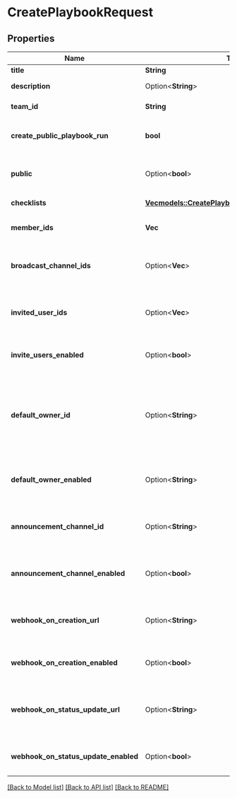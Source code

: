 # CreatePlaybookRequest

## Properties

Name | Type | Description | Notes
------------ | ------------- | ------------- | -------------
**title** | **String** | The title of the playbook. | 
**description** | Option<**String**> | The description of the playbook. | [optional]
**team_id** | **String** | The identifier of the team where the playbook is in. | 
**create_public_playbook_run** | **bool** | A boolean indicating whether the playbook runs created from this playbook should be public or private. | 
**public** | Option<**bool**> | A boolean indicating whether the playbook is licensed as public or private. Required 'true' for free tier. | [optional]
**checklists** | [**Vec<models::CreatePlaybookRequestChecklistsInner>**](createPlaybook_request_checklists_inner.md) | The stages defined by this playbook. | 
**member_ids** | **Vec<String>** | The identifiers of all the users that are members of this playbook. | 
**broadcast_channel_ids** | Option<**Vec<String>**> | The IDs of the channels where all the status updates will be broadcasted. The team of the broadcast channel must be the same as the playbook's team. | [optional]
**invited_user_ids** | Option<**Vec<String>**> | A list with the IDs of the members to be automatically invited to the playbook run's channel as soon as the playbook run is created. | [optional]
**invite_users_enabled** | Option<**bool**> | Boolean that indicates whether the members declared in invited_user_ids will be automatically invited. | [optional]
**default_owner_id** | Option<**String**> | User ID of the member that will be automatically assigned as owner as soon as the playbook run is created. If the member is not part of the playbook run's channel or is not included in the invited_user_ids list, they will be automatically invited to the channel. | [optional]
**default_owner_enabled** | Option<**String**> | Boolean that indicates whether the member declared in default_owner_id will be automatically assigned as owner. | [optional]
**announcement_channel_id** | Option<**String**> | ID of the channel where the playbook run will be automatically announced as soon as the playbook run is created. | [optional]
**announcement_channel_enabled** | Option<**bool**> | Boolean that indicates whether the playbook run creation will be announced in the channel declared in announcement_channel_id. | [optional]
**webhook_on_creation_url** | Option<**String**> | An absolute URL where a POST request will be sent as soon as the playbook run is created. The allowed protocols are HTTP and HTTPS. | [optional]
**webhook_on_creation_enabled** | Option<**bool**> | Boolean that indicates whether the webhook declared in webhook_on_creation_url will be automatically sent. | [optional]
**webhook_on_status_update_url** | Option<**String**> | An absolute URL where a POST request will be sent as soon as the playbook run's status is updated. The allowed protocols are HTTP and HTTPS. | [optional]
**webhook_on_status_update_enabled** | Option<**bool**> | Boolean that indicates whether the webhook declared in webhook_on_status_update_url will be automatically sent. | [optional]

[[Back to Model list]](../README.md#documentation-for-models) [[Back to API list]](../README.md#documentation-for-api-endpoints) [[Back to README]](../README.md)


